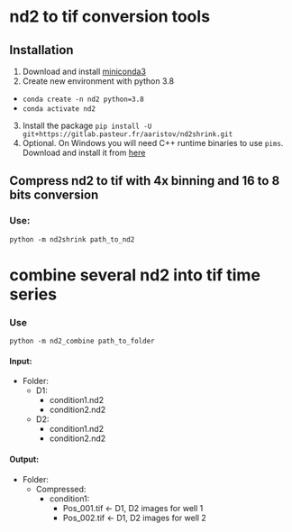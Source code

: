 #  nd2 to tif conversion tools

## Installation

1. Download and install [miniconda3](https://docs.conda.io/en/latest/miniconda.html)
2. Create new environment with python 3.8
  - `conda create -n nd2 python=3.8`
  - `conda activate nd2`
3. Install the package `pip install -U git+https://gitlab.pasteur.fr/aaristov/nd2shrink.git`
4. Optional. On Windows you will need C++ runtime binaries to use `pims`. Download and install it from [here](https://aka.ms/vs/16/release/vc_redist.x64.exe)


## Compress nd2 to tif with 4x binning and 16 to 8 bits conversion

### Use:

`python -m nd2shrink path_to_nd2`

# combine several nd2 into tif time series

### Use

`python -m nd2_combine path_to_folder`

#### Input:

- Folder:
  - D1: 
    - condition1.nd2
    - condition2.nd2
  - D2:
    - condition1.nd2
    - condition2.nd2

#### Output:

- Folder:
  - Compressed:
    - condition1:
      - Pos_001.tif <- D1, D2 images for well 1
      - Pos_002.tif <- D1, D2 images for well 2



